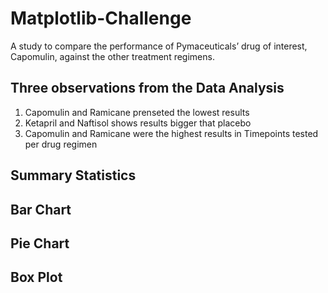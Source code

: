 # Matplotlib-Challenge
A study to compare the performance of Pymaceuticals’ drug of interest, Capomulin, against the other treatment regimens.

## Three observations from the Data Analysis

1) Capomulin and Ramicane prenseted the lowest results
2) Ketapril and Naftisol shows results bigger that placebo
3) Capomulin and Ramicane were the highest results in Timepoints tested per drug regimen

## Summary Statistics

## Bar Chart

## Pie Chart

## Box Plot

## 

